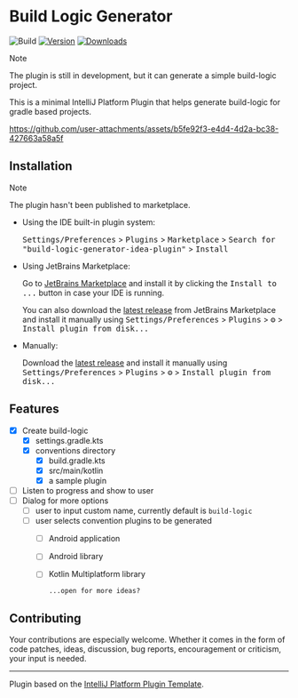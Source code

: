 # Build Logic Generator

![Build](https://github.com/kibettheophilus/build-logic-generator-idea-plugin/workflows/Build/badge.svg)
[![Version](https://img.shields.io/jetbrains/plugin/v/MARKETPLACE_ID.svg)](https://plugins.jetbrains.com/plugin/MARKETPLACE_ID)
[![Downloads](https://img.shields.io/jetbrains/plugin/d/MARKETPLACE_ID.svg)](https://plugins.jetbrains.com/plugin/MARKETPLACE_ID)

> [!NOTE]  
> The plugin is still in development, but it can generate a simple build-logic project.

<!-- Plugin description -->
This is a minimal IntelliJ Platform Plugin that helps generate build-logic for gradle based projects.


https://github.com/user-attachments/assets/b5fe92f3-e4d4-4d2a-bc38-427663a58a5f


<!-- Plugin description end -->

## Installation
> [!NOTE]  
> The plugin hasn't been published to marketplace.

- Using the IDE built-in plugin system:
  
  <kbd>Settings/Preferences</kbd> > <kbd>Plugins</kbd> > <kbd>Marketplace</kbd> > <kbd>Search for "build-logic-generator-idea-plugin"</kbd> >
  <kbd>Install</kbd>
  
- Using JetBrains Marketplace:

  Go to [JetBrains Marketplace](https://plugins.jetbrains.com/plugin/MARKETPLACE_ID) and install it by clicking the <kbd>Install to ...</kbd> button in case your IDE is running.

  You can also download the [latest release](https://plugins.jetbrains.com/plugin/MARKETPLACE_ID/versions) from JetBrains Marketplace and install it manually using
  <kbd>Settings/Preferences</kbd> > <kbd>Plugins</kbd> > <kbd>⚙️</kbd> > <kbd>Install plugin from disk...</kbd>

- Manually:

  Download the [latest release](https://github.com/kibettheophilus/build-logic-generator-idea-plugin/releases/latest) and install it manually using
  <kbd>Settings/Preferences</kbd> > <kbd>Plugins</kbd> > <kbd>⚙️</kbd> > <kbd>Install plugin from disk...</kbd>

## Features
- [x] Create build-logic
   - [x] settings.gradle.kts
   - [x] conventions directory
      - [x] build.gradle.kts
      - [x] src/main/kotlin
      - [x] a sample plugin
- [ ] Listen to progress and show to user
- [ ] Dialog for more options
   - [ ] user to input custom name, currently default is `build-logic`
   - [ ] user selects convention plugins to be generated
      - [ ] Android application
      - [ ] Android library
      - [ ] Kotlin Multiplatform library
            
            ...open for more ideas?

## Contributing
Your contributions are especially welcome. Whether it comes in the form of code patches, ideas, discussion, bug reports, encouragement or criticism, your input is needed.

---
Plugin based on the [IntelliJ Platform Plugin Template][template].

[template]: https://github.com/JetBrains/intellij-platform-plugin-template
[docs:plugin-description]: https://plugins.jetbrains.com/docs/intellij/plugin-user-experience.html#plugin-description-and-presentation
